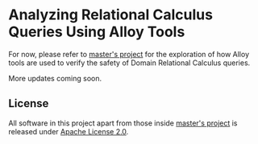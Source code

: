 # Analyzing Relational Calculus Queries Using Alloy Tools

For now, please refer to [master's project](master-project/) for the exploration of how Alloy tools are used to verify the safety of Domain Relational Calculus queries.

More updates coming soon.

## License

All software in this project apart from those inside [master's project](master-project/) is released under [Apache License 2.0](LICENSE).
